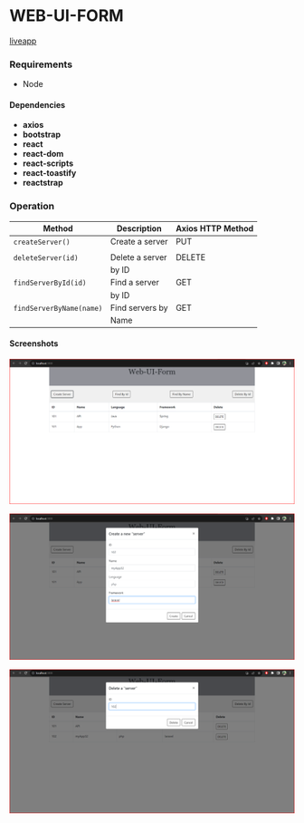 # WEB-UI-FORM
[liveapp]((https://webuiform.netlify.app/))

### Requirements

- Node

#### Dependencies

- **axios**
- **bootstrap**
- **react**
- **react-dom**
- **react-scripts**
- **react-toastify**
- **reactstrap**
  
### Operation

| Method               | Description          | Axios HTTP Method |
|----------------------|----------------------|-------------------|
| `createServer()`     | Create a server      | PUT               |
|                      |                      |                   |
| `deleteServer(id)`   | Delete a server      | DELETE            |
|                      | by ID                |                   |
| `findServerById(id)` | Find a server        | GET               |
|                      | by ID                |                   |
| `findServerByName(name)` | Find servers by   | GET               |
|                      | Name                 |                   |


#### Screenshots

![WebUiForm](https://github.com/Mrparam07/Kaiburr-Assignment/blob/main/Task-4/Screenshots/WUFHomeTask4.png)

![CreateServer](https://github.com/Mrparam07/Kaiburr-Assignment/blob/main/Task-4/Screenshots/WUFCreateServerTask4.png)

![DeleteServer](https://github.com/Mrparam07/Kaiburr-Assignment/blob/main/Task-4/Screenshots/WUFDeleteServerTask4.png)
